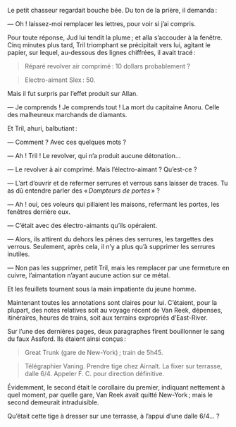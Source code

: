 Le petit chasseur regardait bouche bée. Du ton de la prière, il demanda :

— Oh ! laissez-moi remplacer les lettres, pour voir si j’ai compris.

Pour toute réponse, Jud lui tendit la plume ; et alla s’accouder à la fenêtre. Cinq minutes plus tard, Tril triomphant se précipitait vers lui, agitant le papier, sur lequel, au-dessous des lignes chiffrées, il avait tracé :

> Réparé revolver air comprimé : 10 dollars probablement ?

> Electro-aimant Slex : 50.

Mais il fut surpris par l’effet produit sur Allan.

— Je comprends ! Je comprends tout ! La mort du capitaine Anoru. Celle
des malheureux marchands de diamants.

Et Tril, ahuri, balbutiant :

— Comment ? Avec ces quelques mots ?

— Ah ! Tril ! Le revolver, qui n’a produit aucune détonation…

— Le revolver à air comprimé. Mais l’électro-aimant ? Qu’est-ce ?

— L’art d’ouvrir et de refermer serrures et verrous sans laisser de traces.
Tu as dû entendre parler des « _Dompteurs de portes_ » ?

— Ah ! oui, ces voleurs qui pillaient les maisons, refermant les portes,
les fenêtres derrière eux.

— C’était avec des électro-aimants qu’ils opéraient.

— Alors, ils attirent du dehors les pênes des serrures, les targettes des
verrous. Seulement, après cela, il n’y a plus qu’à supprimer les serrures
inutiles.

— Non pas les supprimer, petit Tril, mais les remplacer par une fermeture en cuivre, l’aimantation n’ayant aucune action sur ce métal.

Et les feuillets tournent sous la main impatiente du jeune homme.

Maintenant toutes les annotations sont claires pour lui. C’étaient, pour
la plupart, des notes relatives soit au voyage récent de Van Reek, dépenses,
itinéraires, heures de trains, soit aux terrains expropriés d’East-River.

Sur l’une des dernières pages, deux paragraphes firent bouillonner le
sang du faux Assford. Ils étaient ainsi conçus :

> Great Trunk (gare de New-York) ; train de 5h45.

> Télégraphier Vaning. Prendre tige chez Airnalt. La fixer sur terrasse, dalle
  6/4. Appeler F. C. pour direction définitive.

Évidemment, le second était le corollaire du premier, indiquant nettement à
quel moment, par quelle gare, Van Reek avait quitté New-York ; mais le second demeurait intraduisible.

Qu’était cette tige à dresser sur une terrasse, à l’appui d’une dalle 6/4… ?
